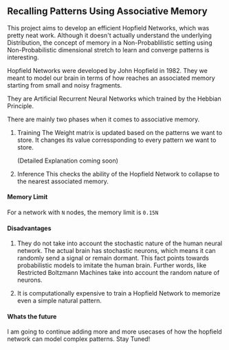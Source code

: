## Recalling Patterns Using Associative Memory

This project aims to develop an efficient Hopfield Networks, which was pretty neat work. 
Although it doesn't actually understand the underlying Distribution, the concept of memory in a Non-Probablilistic 
setting using Non-Probabilistic dimensional stretch to learn and converge patterns is interesting.

Hopfield Networks were developed by John Hopfield in 1982. They we meant to model our brain in terms of how reaches an associated memory starting from small and noisy fragments. 

They are Artificial Recurrent Neural Networks which trained by the Hebbian Principle. 

There are mainly two phases when it comes to associative memory.

1. Training
   The Weight matrix is updated based on the patterns we want to store. It changes its value corressponding to every pattern we want to store.

   (Detailed Explanation coming soon)

2. Inference
   This checks the ability of the Hopfield Network to collapse to the nearest associated memory.


#### Memory Limit
For a network with `N` nodes, the memory limit is `0.15N`

#### Disadvantages
1. They do not take into account the stochastic nature of the human neural network. The actual brain has stochastic neurons, which means it can randomly send a signal or remain dormant. This fact points towards probabilistic models to imitate the human brain. Further words, like Restricted Boltzmann Machines take into account the random nature of neurons. 

2. It is computationally expensive to train a Hopfield Network to memorize even a simple natural pattern.


#### Whats the future
I am going to continue adding more and more usecases of how the hopfield network can model complex patterns. Stay Tuned!


